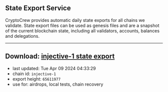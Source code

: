 ## State Export Service
CryptoCrew provides automatic daily state exports for all chains we validate. State export files can be used as genesis files and are a snapshot of the current blockchain state, including all validators, accounts, balances and delegations.

---
**Download: [injective-1 state export](https://dl-eu2.ccvalidators.com/SERVICE/injective/injective-1_export_65611977.json)**
---

- last updated: Tue Apr 09 2024 04:33:29
- chain id: `injective-1`
- export height: `65611977`
- use for: airdrops, local tests, chain recovery
